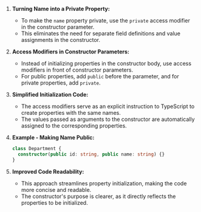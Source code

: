 1. **Turning Name into a Private Property:**

   - To make the `name` property private, use the `private` access modifier in the constructor parameter.
   - This eliminates the need for separate field definitions and value assignments in the constructor.

2. **Access Modifiers in Constructor Parameters:**

   - Instead of initializing properties in the constructor body, use access modifiers in front of constructor parameters.
   - For public properties, add `public` before the parameter, and for private properties, add `private`.

3. **Simplified Initialization Code:**

   - The access modifiers serve as an explicit instruction to TypeScript to create properties with the same names.
   - The values passed as arguments to the constructor are automatically assigned to the corresponding properties.

4. **Example - Making Name Public:**

   ```typescript
   class Department {
     constructor(public id: string, public name: string) {}
   }
   ```

5. **Improved Code Readability:**
   - This approach streamlines property initialization, making the code more concise and readable.
   - The constructor's purpose is clearer, as it directly reflects the properties to be initialized.
